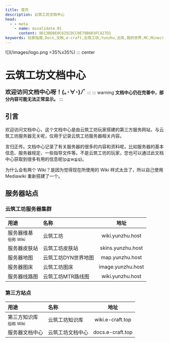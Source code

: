 ```yaml
---
title: 首页
description: 云筑工坊文档中心
head:
  - - meta
    - name: msvalidate.01
      content: 9D13BD8E0C625CDCC0E79B683FC427D1
keywords: 玩家指南,Docs,文档,e-craft,云筑工坊,Yunzhu,云筑,我的世界,MC,Minecraft,我的世界服务器,服务器,云筑工坊服务器,云筑工坊服务器文档,云筑工坊文档中心
---
```

![](/images/logo.png =35%x35%)
::: center
# <font size=6>**云筑工坊文档中心**</font>
**<font size=4>欢迎访问文档中心呀！(｡･∀･)ﾉﾞ</font>**
:::
::: warning
**文档中心仍在完善中，部分内容可能无法正常显示。**
:::

## 引言
欢迎访问文档中心，这个文档中心是由云筑工坊玩家搭建的第三方服务网站，与云筑工坊服务器无关呢，仅用于记录云筑工坊服务器相关内容。

言归正传。文档中心记录了有关服务器的很多的内容和资料呢，比如服务器的基本信息、服务器规定、一些指导文件等。不是云筑工坊的玩家，您也可以通过此文档中心获取到很多有用的信息呢(p≧w≦q)。

为什么会有两个 Wiki？是因为觉得现在所使用的 Wiki 样式太丑了，所以自己使用 Mediawiki 重新搭建了一个。

## 服务器站点
### 云筑工坊服务器集群
| 用途 | 名称 | 地址 |
| :----- | :--------- | :----: |
| 服务器维基<br><font size=2>俗称 Wiki</font> | 云筑工坊 | wiki.yunzhu.host |
| 服务器皮肤站 | 云筑工坊皮肤站 | skins.yunzhu.host |
| 服务器地图 | 云筑工坊DYN世界地图 | map.yunzhu.host |
| 服务器图床 | 云筑工坊图床 | image.yunzhu.host |
| 服务器线路图 | 云筑工坊MTR路线图 | wiki.yunzhu.host |

### 第三方站点

| 用途 | 名称 | 地址 |
| :----- | :--------- | :----: |
| 第三方知识库<br><font size=2>俗称 Wiki</font> | 云筑工坊知识库 | wiki.e-craft.top |
| 服务器文档中心 | 云筑工坊文档中心 | docs.e-craft.top |

